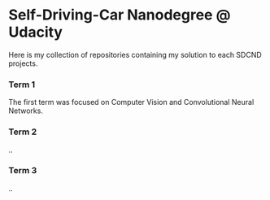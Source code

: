# Self-Driving-Car Nanodegree @ Udacity

Here is my collection of repositories containing my solution to each SDCND projects.

### Term 1

The first term was focused on Computer Vision and Convolutional Neural Networks.

### Term 2

..

### Term 3

..

